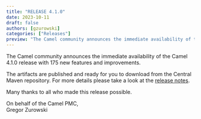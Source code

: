 ```yaml
---
title: "RELEASE 4.1.0"
date: 2023-10-11
draft: false
authors: [gzurowski]
categories: ["Releases"]
preview: "The Camel community announces the immediate availability of the new Camel 4.1.0 release"
---
```


The Camel community announces the immediate availability of the Camel 4.1.0 release with 175 new features and improvements.

The artifacts are published and ready for you to download from the Central Maven repository. For more details please take a look at the [release notes](/releases/release-4.1.0/).

Many thanks to all who made this release possible.

On behalf of the Camel PMC,  
Gregor Zurowski
